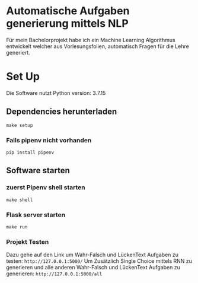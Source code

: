 # Automatische Aufgaben generierung mittels NLP
Für mein Bachelorprojekt habe ich ein Machine Learning Algorithmus entwickelt welcher aus Vorlesungsfolien, automatisch Fragen für die Lehre generiert.

# Set Up
Die Software nutzt Python version: 3.7.15

## Dependencies herunterladen
`
make setup
`

### Falls pipenv nicht vorhanden
`
pip install pipenv
`
## Software starten
### zuerst Pipenv shell starten
`
make shell
`

### Flask server starten
`
make run
`

### Projekt Testen
Dazu gehe auf den Link um Wahr-Falsch und LückenText Aufgaben zu testen:
`
http://127.0.0.1:5000/
`
Um Zusätzlich Single Choice mittels RNN zu generieren und alle anderen Wahr-Falsch und LückenText Aufgaben zu generieren:
`
http://127.0.0.1:5000/all
`